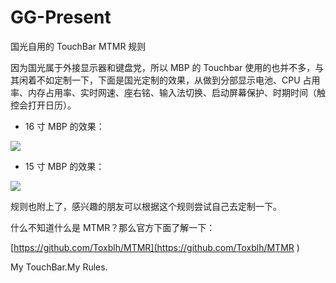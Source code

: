 # GG-Present
国光自用的 TouchBar MTMR 规则

因为国光属于外接显示器和键盘党，所以 MBP 的 Touchbar 使用的也并不多，与其闲着不如定制一下，下面是国光定制的效果，从做到分部显示电池、CPU 占用率、内存占用率、实时网速、座右铭、输入法切换、启动屏幕保护、时期时间（触控会打开日历）。

- 16 寸 MBP 的效果：

![](16-inch.png)  

- 15 寸 MBP 的效果：

![](15-inch.png)

规则也附上了，感兴趣的朋友可以根据这个规则尝试自己去定制一下。



什么不知道什么是 MTMR？那么官方下面了解一下：

[https://github.com/Toxblh/MTMR](https://github.com/Toxblh/MTMR )

My TouchBar.My Rules.


